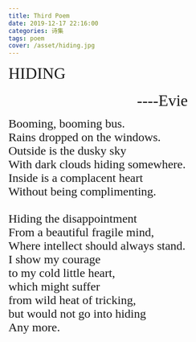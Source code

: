 ```yaml
---
title: Third Poem
date: 2019-12-17 22:16:00
categories: 诗集
tags: poem
cover: /asset/hiding.jpg
---
```

<font face="Times New Roman" size=6>HIDING</font>  
<br>
<font face="Monotype Corsiva" size=6>&nbsp;&nbsp;&nbsp;&nbsp;&nbsp;&nbsp;&nbsp;&nbsp;&nbsp;&nbsp;&nbsp;&nbsp;&nbsp;&nbsp;&nbsp;&nbsp;&nbsp;&nbsp;&nbsp;&nbsp;&nbsp;&nbsp;&nbsp;&nbsp;&nbsp;&nbsp;&nbsp;&nbsp;&nbsp;&nbsp;&nbsp;&nbsp;----Evie</font>
<br>

<font face="Ink Free" size=5>
Booming, booming bus.<br>
Rains dropped on the windows.<br>
Outside is the dusky sky<br>
With dark clouds hiding somewhere.<br>
Inside is a complacent heart<br>
Without being complimenting.<br>
<br>
Hiding the disappointment <br>
From a beautiful fragile mind,<br>
Where intellect should always stand.<br>
I show my courage<br>
to my cold little heart,<br>
which might suffer <br>
from wild heat of tricking,<br>
but would not go into hiding<br>
Any more.<br>
<br>

</font> 
